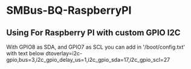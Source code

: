 # SMBus-BQ-RaspberryPI
## Using For Raspberry PI with custom GPIO I2C
With GPIO8 as SDA, and GPIO7 as SCL you can add in '/boot/config.txt' with text below
dtoverlay=i2c-gpio,bus=3,i2c_gpio_delay_us=1,i2c_gpio_sda=17,i2c_gpio_scl=27
